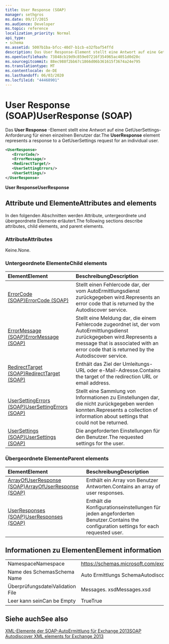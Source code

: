 ```yaml
---
title: User Response (SOAP)
manager: sethgros
ms.date: 09/17/2015
ms.audience: Developer
ms.topic: reference
localization_priority: Normal
api_type:
- schema
ms.assetid: 5007b1ba-bfcc-40d7-b1cb-e32fbaf54ffd
description: Das User Response-Element stellt eine Antwort auf eine GetUserSettings-Anforderung für einen einzelnen Benutzer dar.
ms.openlocfilehash: 73848cb19d9c859e07216f354965ac4051d0d20c
ms.sourcegitcommit: 88ec988f2bb67c1866d06b361615f3674a24e795
ms.translationtype: MT
ms.contentlocale: de-DE
ms.lasthandoff: 06/03/2020
ms.locfileid: "44468901"
---
```

# <a name="userresponse-soap"></a><span data-ttu-id="7aafc-103">User Response (SOAP)</span><span class="sxs-lookup"><span data-stu-id="7aafc-103">UserResponse (SOAP)</span></span>

<span data-ttu-id="7aafc-104">Das **User Response** -Element stellt eine Antwort auf eine GetUserSettings-Anforderung für einen einzelnen Benutzer dar.</span><span class="sxs-lookup"><span data-stu-id="7aafc-104">The **UserResponse** element represents a response to a GetUserSettings request for an individual user.</span></span> 
  
```XML
<UserResponse>
   <ErrorCode/>
   <ErrorMessage/>
   <RedirectTarget/>
   <UserSettingErrors/>
   <UserSettings/>
</UserResponse>
```

 <span data-ttu-id="7aafc-105">**User Response**</span><span class="sxs-lookup"><span data-stu-id="7aafc-105">**UserResponse**</span></span>
## <a name="attributes-and-elements"></a><span data-ttu-id="7aafc-106">Attribute und Elemente</span><span class="sxs-lookup"><span data-stu-id="7aafc-106">Attributes and elements</span></span>

<span data-ttu-id="7aafc-107">In den folgenden Abschnitten werden Attribute, untergeordnete und übergeordnete Elemente erläutert.</span><span class="sxs-lookup"><span data-stu-id="7aafc-107">The following sections describe attributes, child elements, and parent elements.</span></span>
  
### <a name="attributes"></a><span data-ttu-id="7aafc-108">Attribute</span><span class="sxs-lookup"><span data-stu-id="7aafc-108">Attributes</span></span>

<span data-ttu-id="7aafc-109">Keine.</span><span class="sxs-lookup"><span data-stu-id="7aafc-109">None.</span></span>
  
### <a name="child-elements"></a><span data-ttu-id="7aafc-110">Untergeordnete Elemente</span><span class="sxs-lookup"><span data-stu-id="7aafc-110">Child elements</span></span>

|<span data-ttu-id="7aafc-111">**Element**</span><span class="sxs-lookup"><span data-stu-id="7aafc-111">**Element**</span></span>|<span data-ttu-id="7aafc-112">**Beschreibung**</span><span class="sxs-lookup"><span data-stu-id="7aafc-112">**Description**</span></span>|
|:-----|:-----|
|[<span data-ttu-id="7aafc-113">ErrorCode (SOAP)</span><span class="sxs-lookup"><span data-stu-id="7aafc-113">ErrorCode (SOAP)</span></span>](errorcode-soap.md) <br/> |<span data-ttu-id="7aafc-114">Stellt einen Fehlercode dar, der vom AutoErmittlungsdienst zurückgegeben wird.</span><span class="sxs-lookup"><span data-stu-id="7aafc-114">Represents an error code that is returned by the Autodiscover service.</span></span>  <br/> |
|[<span data-ttu-id="7aafc-115">ErrorMessage (SOAP)</span><span class="sxs-lookup"><span data-stu-id="7aafc-115">ErrorMessage (SOAP)</span></span>](errormessage-soap.md) <br/> |<span data-ttu-id="7aafc-116">Stellt eine Meldung dar, die einem Fehlercode zugeordnet ist, der vom AutoErmittlungsdienst zurückgegeben wird.</span><span class="sxs-lookup"><span data-stu-id="7aafc-116">Represents a message that is associated with an error code that is returned by the Autodiscover service.</span></span>  <br/> |
|[<span data-ttu-id="7aafc-117">RedirectTarget (SOAP)</span><span class="sxs-lookup"><span data-stu-id="7aafc-117">RedirectTarget (SOAP)</span></span>](redirecttarget-soap.md) <br/> |<span data-ttu-id="7aafc-118">Enthält das Ziel der Umleitungs-URL oder e-Mail-Adresse.</span><span class="sxs-lookup"><span data-stu-id="7aafc-118">Contains the target of the redirection URL or email address.</span></span>  <br/> |
|[<span data-ttu-id="7aafc-119">UserSettingErrors (SOAP)</span><span class="sxs-lookup"><span data-stu-id="7aafc-119">UserSettingErrors (SOAP)</span></span>](usersettingerrors-soap.md) <br/> |<span data-ttu-id="7aafc-120">Stellt eine Sammlung von Informationen zu Einstellungen dar, die nicht zurückgegeben werden konnten.</span><span class="sxs-lookup"><span data-stu-id="7aafc-120">Represents a collection of information about settings that could not be returned.</span></span>  <br/> |
|[<span data-ttu-id="7aafc-121">UserSettings (SOAP)</span><span class="sxs-lookup"><span data-stu-id="7aafc-121">UserSettings (SOAP)</span></span>](usersettings-soap.md) <br/> |<span data-ttu-id="7aafc-122">Die angeforderten Einstellungen für den Benutzer.</span><span class="sxs-lookup"><span data-stu-id="7aafc-122">The requested settings for the user.</span></span>  <br/> |
   
### <a name="parent-elements"></a><span data-ttu-id="7aafc-123">Übergeordnete Elemente</span><span class="sxs-lookup"><span data-stu-id="7aafc-123">Parent elements</span></span>

|<span data-ttu-id="7aafc-124">**Element**</span><span class="sxs-lookup"><span data-stu-id="7aafc-124">**Element**</span></span>|<span data-ttu-id="7aafc-125">**Beschreibung**</span><span class="sxs-lookup"><span data-stu-id="7aafc-125">**Description**</span></span>|
|:-----|:-----|
|[<span data-ttu-id="7aafc-126">ArrayOfUserResponse (SOAP)</span><span class="sxs-lookup"><span data-stu-id="7aafc-126">ArrayOfUserResponse (SOAP)</span></span>](arrayofuserresponse-soap.md) <br/> |<span data-ttu-id="7aafc-127">Enthält ein Array von Benutzer Antworten.</span><span class="sxs-lookup"><span data-stu-id="7aafc-127">Contains an array of user responses.</span></span>  <br/> |
|[<span data-ttu-id="7aafc-128">UserResponses (SOAP)</span><span class="sxs-lookup"><span data-stu-id="7aafc-128">UserResponses (SOAP)</span></span>](userresponses-soap.md) <br/> |<span data-ttu-id="7aafc-129">Enthält die Konfigurationseinstellungen für jeden angeforderten Benutzer.</span><span class="sxs-lookup"><span data-stu-id="7aafc-129">Contains the configuration settings for each requested user.</span></span>  <br/> |
   
## <a name="element-information"></a><span data-ttu-id="7aafc-130">Informationen zu Elementen</span><span class="sxs-lookup"><span data-stu-id="7aafc-130">Element information</span></span>

|||
|:-----|:-----|
|<span data-ttu-id="7aafc-131">Namespace</span><span class="sxs-lookup"><span data-stu-id="7aafc-131">Namespace</span></span>  <br/> |https://schemas.microsoft.com/exchange/2010/Autodiscover  <br/> |
|<span data-ttu-id="7aafc-132">Name des Schemas</span><span class="sxs-lookup"><span data-stu-id="7aafc-132">Schema Name</span></span>  <br/> |<span data-ttu-id="7aafc-133">Auto Ermittlungs Schema</span><span class="sxs-lookup"><span data-stu-id="7aafc-133">Autodiscover schema</span></span>  <br/> |
|<span data-ttu-id="7aafc-134">Überprüfungsdatei</span><span class="sxs-lookup"><span data-stu-id="7aafc-134">Validation File</span></span>  <br/> |<span data-ttu-id="7aafc-135">Messages. xsd</span><span class="sxs-lookup"><span data-stu-id="7aafc-135">Messages.xsd</span></span>  <br/> |
|<span data-ttu-id="7aafc-136">Leer kann sein</span><span class="sxs-lookup"><span data-stu-id="7aafc-136">Can be Empty</span></span>  <br/> |<span data-ttu-id="7aafc-137">True</span><span class="sxs-lookup"><span data-stu-id="7aafc-137">True</span></span>  <br/> |
   
## <a name="see-also"></a><span data-ttu-id="7aafc-138">Siehe auch</span><span class="sxs-lookup"><span data-stu-id="7aafc-138">See also</span></span>



[<span data-ttu-id="7aafc-139">XML-Elemente der SOAP-AutoErmittlung für Exchange 2013</span><span class="sxs-lookup"><span data-stu-id="7aafc-139">SOAP Autodiscover XML elements for Exchange 2013</span></span>](soap-autodiscover-xml-elements-for-exchange-2013.md)

